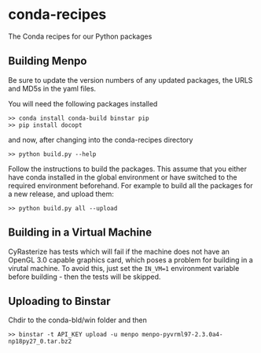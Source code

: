 conda-recipes
=============

The Conda recipes for our Python packages

Building Menpo
--------------

Be sure to update the version numbers of any updated packages, the URLS and MD5s in the yaml files.

You will need the following packages installed

    >> conda install conda-build binstar pip
    >> pip install docopt
    
and now, after changing into the conda-recipes directory

    >> python build.py --help

Follow the instructions to build the packages. This assume that you either have conda installed in the global environment or have switched to the required environment beforehand. For example to build all the packages for a new release, and upload them:

    >> python build.py all --upload

Building in a Virtual Machine
-----------------------------

CyRasterize has tests which will fail if the machine does not have an OpenGL 3.0 capable graphics card, which poses a problem for building in a virutal machine. To avoid this, just set the `IN_VM=1` environment variable before building - then the tests will be skipped.

Uploading to Binstar
--------------------

Chdir to the conda-bld/win folder and then

    >> binstar -t API_KEY upload -u menpo menpo-pyvrml97-2.3.0a4-np18py27_0.tar.bz2
